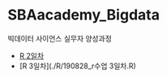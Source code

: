 # SBAacademy_Bigdata
빅데이터 사이언스 실무자 양성과정

* [R 2일차](./R/from_read_titanic.R)
* [R 3일차](./R/190828_r수업 3일차.R)
